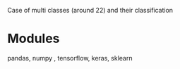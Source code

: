 Case of multi classes (around 22) and their classification

# Modules

pandas, numpy , tensorflow, keras, sklearn
